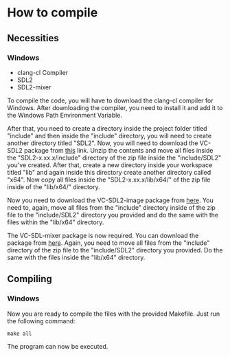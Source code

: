 # How to compile

## Necessities

### Windows

- clang-cl Compiler
- SDL2
- SDL2-mixer

To compile the code, you will have to download the clang-cl compiler for Windows.
After downloading the compiler, you need to install it and add it to the Windows
Path Environment Variable.

After that, you need to create a directory inside the project folder titled
"include" and then inside the "include" directory, you will need to create another
directory titled "SDL2". Now, you will need to download the VC-SDL2 package from
[this](https://github.com/libsdl-org/SDL/releases/download/release-2.30.6/SDL2-devel-2.30.6-VC.zip)
link. Unzip the contents and move all files inside the "SDL2-x.xx.x/include"
directory of the zip file inside the "include/SDL2" you've created. After that,
create a new directory inside your workspace titled "lib" and again inside this
directory create another directory called "x64". Now copy all files inside the
"SDL2-x.xx.x/lib/x64/" of the zip file inside of the "lib/x64/" directory.

Now you need to download the VC-SDL2-image package from
[here](https://github.com/libsdl-org/SDL_image/releases/download/release-2.8.2/SDL2_image-devel-2.8.2-VC.zip).
You need to, again, move all files from the "include" directory inside of the zip
file to the "include/SDL2" directory you provided and do the same with the files
within the "lib/x64" directory.

The VC-SDL-mixer package is now required. You can download the package from
[here](https://github.com/libsdl-org/SDL_mixer/releases/download/release-2.8.0/SDL2_mixer-devel-2.8.0-VC.zip).
Again, you need to move all files from the "include" directory of the zip file
to the "include/SDL2" directory you provided. Do the same with the files
inside the "lib/x64" directory.

## Compiling

### Windows

Now you are ready to compile the files with the provided Makefile. Just run the
following command:

```shell
make all
```

The program can now be executed.
